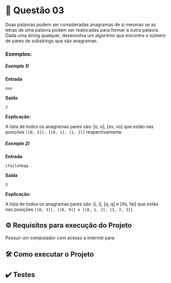 # :orange_book: **Questão 03**

Duas palavras podem ser consideradas anagramas de si mesmas se as letras de uma palavra
podem ser realocadas para formar a outra palavra. Dada uma string qualquer, desenvolva um
algoritmo que encontre o número de pares de substrings que são anagramas.

### **Exemplos:**

##### **Exemplo 1)**

**Entrada**

`ovo`

**Saída**

`2`

**Explicação:**

A lista de todos os anagramas pares são: [o, o], [ov, vo] que estão nas posições `[[0, 2]], [[0, 1],
[1, 2]]` respectivamente

##### **Exemplo 2)**

**Entrada**

`ifailuhkqq`

**Saída**

`3`

**Explicação:**

A lista de todos os anagramas pares são: [i, i], [q, q] e [ifa, fai] que estão nas posições `[[0, 3]], [[8, 9]] e [[0, 1, 2], [1, 2, 3]]`.


## :gear: Requisitos para execução do Projeto

Possuir um computador com acesso a internet para

## 🛠️ Como executar o Projeto



## :heavy_check_mark: Testes
